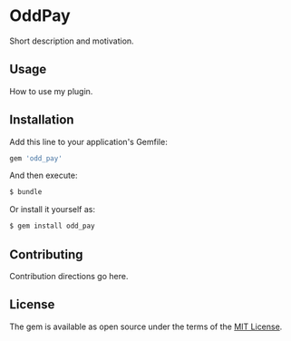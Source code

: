 # OddPay
Short description and motivation.

## Usage
How to use my plugin.

## Installation
Add this line to your application's Gemfile:

```ruby
gem 'odd_pay'
```

And then execute:
```bash
$ bundle
```

Or install it yourself as:
```bash
$ gem install odd_pay
```

## Contributing
Contribution directions go here.

## License
The gem is available as open source under the terms of the [MIT License](https://opensource.org/licenses/MIT).
